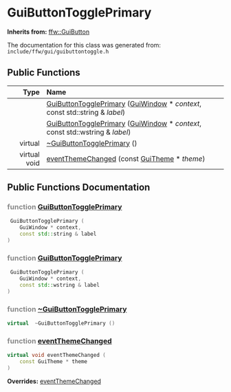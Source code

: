 GuiButtonTogglePrimary
===================================


**Inherits from:** [ffw::GuiButton](ffw_GuiButton.html)

The documentation for this class was generated from: `include/ffw/gui/guibuttontoggle.h`



## Public Functions

| Type | Name |
| -------: | :------- |
|   | [GuiButtonTogglePrimary](#0619a462) ([GuiWindow](ffw_GuiWindow.html) * _context_, const std::string & _label_)  |
|   | [GuiButtonTogglePrimary](#201a690d) ([GuiWindow](ffw_GuiWindow.html) * _context_, const std::wstring & _label_)  |
|  virtual  | [~GuiButtonTogglePrimary](#a5863eff) ()  |
|  virtual void | [eventThemeChanged](#1a7bfbbd) (const [GuiTheme](ffw_GuiTheme.html) * _theme_)  |


## Public Functions Documentation

### <span style="opacity:0.5;">function</span> <a id="0619a462" href="#0619a462">GuiButtonTogglePrimary</a>

```cpp
 GuiButtonTogglePrimary (
    GuiWindow * context,
    const std::string & label
) 
```



### <span style="opacity:0.5;">function</span> <a id="201a690d" href="#201a690d">GuiButtonTogglePrimary</a>

```cpp
 GuiButtonTogglePrimary (
    GuiWindow * context,
    const std::wstring & label
) 
```



### <span style="opacity:0.5;">function</span> <a id="a5863eff" href="#a5863eff">~GuiButtonTogglePrimary</a>

```cpp
virtual  ~GuiButtonTogglePrimary () 
```



### <span style="opacity:0.5;">function</span> <a id="1a7bfbbd" href="#1a7bfbbd">eventThemeChanged</a>

```cpp
virtual void eventThemeChanged (
    const GuiTheme * theme
) 
```



**Overrides:** [eventThemeChanged](/doc/ffw_GuiButton.md#e9b0ba14)



